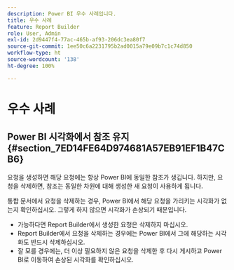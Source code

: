 ```yaml
---
description: Power BI 우수 사례입니다.
title: 우수 사례
feature: Report Builder
role: User, Admin
exl-id: 2d9447f4-77ac-465b-af93-206dc3ea80f7
source-git-commit: 1ee50c6a2231795b2ad0015a79e09b7c1c74d850
workflow-type: ht
source-wordcount: '138'
ht-degree: 100%

---
```


# 우수 사례

## Power BI 시각화에서 참조 유지 {#section_7ED14FE64D974681A57EB91EF1B47CB6}

요청을 생성하면 해당 요청에는 항상 Power BI에 동일한 참조가 생깁니다. 하지만, 요청을 삭제하면, 참조는 동일한 차원에 대해 생성한 새 요청이 사용하게 됩니다.

통합 문서에서 요청을 삭제하는 경우, Power BI에서 해당 요청을 가리키는 시각화가 없는지 확인하십시오. 그렇게 하지 않으면 시각화가 손상되기 때문입니다.

* 가능하다면 Report Builder에서 생성한 요청은 삭제하지 마십시오.
* Report Builder에서 요청을 삭제하는 경우에는 Power BI에서 그에 해당하는 시각화도 반드시 삭제하십시오.
* 잘 모를 경우에는, 더 이상 필요하지 않은 요청을 삭제한 후 다시 게시하고 Power BI로 이동하여 손상된 시각화를 확인하십시오.
